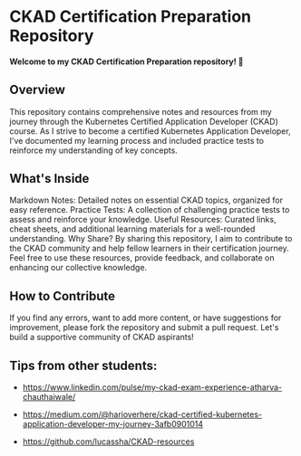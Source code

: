 # CKAD Certification Preparation Repository

#### Welcome to my CKAD Certification Preparation repository! 🚀

## Overview

This repository contains comprehensive notes and resources from my journey through the Kubernetes Certified Application Developer (CKAD) course. As I strive to become a certified Kubernetes Application Developer, I've documented my learning process and included practice tests to reinforce my understanding of key concepts.

## What's Inside

Markdown Notes: Detailed notes on essential CKAD topics, organized for easy reference.
Practice Tests: A collection of challenging practice tests to assess and reinforce your knowledge.
Useful Resources: Curated links, cheat sheets, and additional learning materials for a well-rounded understanding.
Why Share?
By sharing this repository, I aim to contribute to the CKAD community and help fellow learners in their certification journey. Feel free to use these resources, provide feedback, and collaborate on enhancing our collective knowledge.

## How to Contribute

If you find any errors, want to add more content, or have suggestions for improvement, please fork the repository and submit a pull request. Let's build a supportive community of CKAD aspirants!

## Tips from other students:

- https://www.linkedin.com/pulse/my-ckad-exam-experience-atharva-chauthaiwale/

- https://medium.com/@harioverhere/ckad-certified-kubernetes-application-developer-my-journey-3afb0901014

- https://github.com/lucassha/CKAD-resources
